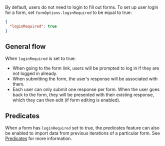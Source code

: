 By default, users do not need to login to fill out forms. To set up user login for a form,
set `formOptions.loginRequired` to be equal to true:

```json
{
  "loginRequired": true
}
```

## General flow

When `loginRequired` is set to true:

- When going to the form link, users will be prompted to log in if they are not logged in already.
- When submitting the form, the user's response will be associated with them.
- Each user can only submit one response per form. When the user goes back to the form, they will
be presented with their existing response, which they can then edit (if form editing is enabled).

## Predicates

When a form has `loginRequired` set to true, the predicates feature can also be enabled to import
data from previous iterations of a particular form. See [Predicates](predicates.md) for more information.